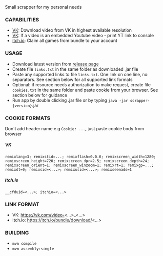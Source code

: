 Small scrapper for my personal needs

### **CAPABILITIES**
* [VK](https://www.vk.com): Download video from VK in highest available resolution
* [VK](https://www.vk.com): If a video is an embedded Youtube video - print YT link to console
* [itch.io](https://itch.io): Claim all games from bundle to your account

### **USAGE**
* Download latest version from [release page](https://github.com/ButtPirate/scrapper/releases)
* Create file `links.txt` in the same folder as downloaded .jar file
* Paste any supported links to file `links.txt`. One link on one line, no separators. See section below for all supported link formats
* Optional: if resource needs authorization to make request, create file `cookies.txt` in the same folder and paste cookie from your browser. See section below for guidance
* Run app by double clicking .jar file or by typing `java -jar scrapper-{version}`.jar

### **COOKIE FORMATS**
Don't add header name e.g `Cookie: ...`, just paste cookie body from browser
##### *VK*
 
````remixlang=3; remixstid=...; remixflash=0.0.0; remixscreen_width=1280; remixscreen_height=720; remixscreen_dpr=2.5; remixscreen_depth=24; remixscreen_orient=1; remixscreen_winzoom=1; remixrt=1; remixgp=...; remixdt=0; remixsid=<...>; remixusid=<...>; remixseenads=1````

##### *Itch.io*

``__cfduid=<...>; itchio=<...>``

### **LINK FORMAT**
* VK: https://vk.com/video-<...>_<...>
* Itch.io: https://itch.io/bundle/download/<...>

### **BUILDING**
* `mvn compile`
* `mvn assembly:single`
